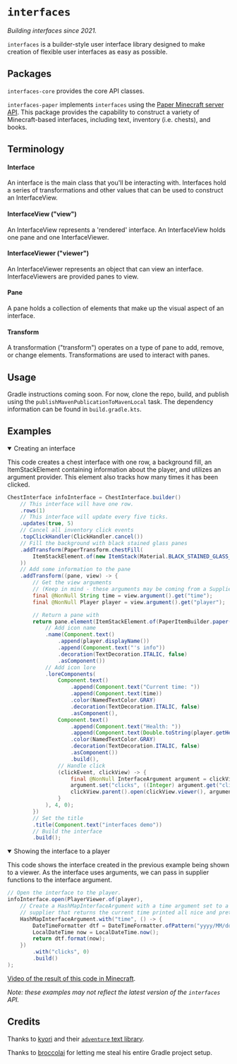 # `interfaces`

_Building interfaces since 2021._

`interfaces` is a builder-style user interface library designed to make creation of flexible user interfaces as easy as possible.

## Packages

`interfaces-core` provides the core API classes.

`interfaces-paper` implements `interfaces` using the [Paper Minecraft server API](https://papermc.io). This package provides the
capability to construct a variety of Minecraft-based interfaces, including text, inventory (i.e. chests), and books.

## Terminology

#### Interface

An interface is the main class that you'll be interacting with. Interfaces hold a series of transformations and other values that
can be used to construct an InterfaceView.

#### InterfaceView ("view")

An InterfaceView represents a 'rendered' interface. An InterfaceView holds one pane and one InterfaceViewer.

#### InterfaceViewer ("viewer")

An InterfaceViewer represents an object that can view an interface. InterfaceViewers are provided panes to view.

#### Pane

A pane holds a collection of elements that make up the visual aspect of an interface.

#### Transform

A transformation ("transform") operates on a type of pane to add, remove, or change elements. Transformations are used to interact
with panes.

## Usage

Gradle instructions coming soon. For now, clone the repo, build, and publish using the `publishMavenPublicationToMavenLocal` 
task. The dependency information can be found in `build.gradle.kts`.

## Examples

<details open>
<summary>Creating an interface</summary>

This code creates a chest interface with one row, a background fill, an ItemStackElement containing information about the 
player, and utilizes an argument provider. This element also tracks how many times it has been clicked. 

```java
ChestInterface infoInterface = ChestInterface.builder()
    // This interface will have one row.
    .rows(1)
    // This interface will update every five ticks.
    .updates(true, 5)
    // Cancel all inventory click events
    .topClickHandler(ClickHandler.cancel())
    // Fill the background with black stained glass panes
    .addTransform(PaperTransform.chestFill(
        ItemStackElement.of(new ItemStack(Material.BLACK_STAINED_GLASS_PANE))
    ))
    // Add some information to the pane
    .addTransform((pane, view) -> {
        // Get the view arguments
        // (Keep in mind - these arguments may be coming from a Supplier, so their values can change!)
        final @NonNull String time = view.argument().get("time");
        final @NonNull Player player = view.argument().get("player");

        // Return a pane with 
        return pane.element(ItemStackElement.of(PaperItemBuilder.paper(Material.PAPER)
            // Add icon name
            .name(Component.text()
                .append(player.displayName())
                .append(Component.text("'s info"))
                .decoration(TextDecoration.ITALIC, false)
                .asComponent())
            // Add icon lore
            .loreComponents(
                Component.text()
                    .append(Component.text("Current time: "))
                    .append(Component.text(time))
                    .color(NamedTextColor.GRAY)
                    .decoration(TextDecoration.ITALIC, false)
                    .asComponent(),
                Component.text()
                    .append(Component.text("Health: "))
                    .append(Component.text(Double.toString(player.getHealth())))
                    .color(NamedTextColor.GRAY)
                    .decoration(TextDecoration.ITALIC, false)
                    .asComponent())
                    .build(),
                // Handle click
                (clickEvent, clickView) -> {
                    final @NonNull InterfaceArgument argument = clickView.argument();
                    argument.set("clicks", ((Integer) argument.get("clicks")) + 1);
                    clickView.parent().open(clickView.viewer(), argument);
                }
            ), 4, 0);
        })
        // Set the title
        .title(Component.text("interfaces demo"))
        // Build the interface
        .build();
```
</details>

<details open>
<summary>Showing the interface to a player</summary>

This code shows the interface created in the previous example being shown to a viewer.
As the interface uses arguments, we can pass in supplier functions to the interface argument.

```java
// Open the interface to the player.
infoInterface.open(PlayerViewer.of(player),
    // Create a HashMapInterfaceArgument with a time argument set to a
    // supplier that returns the current time printed all nice and pretty.
    HashMapInterfaceArgument.with("time", () -> {
        DateTimeFormatter dtf = DateTimeFormatter.ofPattern("yyyy/MM/dd HH:mm:ss");
        LocalDateTime now = LocalDateTime.now();
        return dtf.format(now);
    })
        .with("clicks", 0)
        .build()
);
```

[Video of the result of this code in Minecraft](https://imgur.com/a/JPdJPvX).
</details>

_Note: these examples may not reflect the latest version of the `interfaces` API._

## Credits

Thanks to [kyori](https://github.com/kyoripowered) and their [`adventure` text library](https://github.com/kyoripowered/adventure).

Thanks to [broccolai](https://github.com/broccolai) for letting me steal his entire Gradle project setup.
